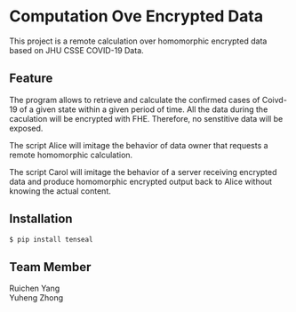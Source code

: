 # Computation Ove Encrypted Data

This project is a remote calculation over homomorphic encrypted data based on JHU CSSE COVID-19 Data.

## Feature
The program allows to retrieve and calculate the confirmed cases of Coivd-19 of a given state within a given period of time. All the data during the caculation will be encrypted with FHE. Therefore, no senstitive data will be exposed.

The script Alice will imitage the behavior of data owner that requests a remote homomorphic calculation.

The script Carol will imitage the behavior of a server receiving encrypted data and produce homomorphic encrypted output back to Alice without knowing the actual content.

## Installation

```bash
$ pip install tenseal
```

## Team Member
Ruichen Yang \
Yuheng Zhong
